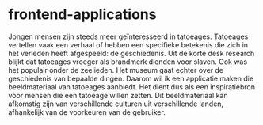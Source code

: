 # frontend-applications 

Jongen mensen zijn steeds meer geïnteresseerd in tatoeages. Tatoeages vertellen vaak een verhaal of hebben een specifieke betekenis die zich in het verleden heeft afgespeeld: de geschiedenis. Uit de korte desk research blijkt dat tatoeages vroeger als brandmerk dienden voor slaven. Ook was het populair onder de zeelieden. Het museum gaat echter over de geschiedenis van bepaalde dingen. Daarom  wil ik een applicatie maken die beeldmateriaal van tatoeages aanbiedt. Het dient dus als een inspiratiebron voor mensen die een tatoeage willen zetten.
Dit beeldmateriaal kan afkomstig zijn van verschillende culturen uit verschillende landen, afhankelijk van de voorkeuren van de gebruiker.
